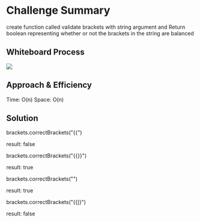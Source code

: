 # Challenge Summary
<!-- Description of the challenge -->
create function called validate brackets with string argument and Return boolean
representing whether or not the brackets in the string are balanced


## Whiteboard Process
<!-- Embedded whiteboard image -->
![](C:\Users\LENOVO\Documents\challenges\401-data-structures-and-algorithms\data-structures\stack-and-queue\app\src\main\java\stack\and\queue\brackets.PNG)

## Approach & Efficiency
<!-- What approach did you take? Why? What is the Big O space/time for this approach? -->
Time: O(n)
Space: O(n)

## Solution
<!-- Show how to run your code, and examples of it in action -->

brackets.correctBrackets("{{")

result: false

brackets.correctBrackets("{{}}")

result: true

brackets.correctBrackets("")

result: true

brackets.correctBrackets("{(]}")

result: false

